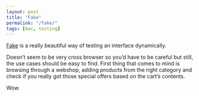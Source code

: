 ```yaml
---
layout: post
title: "Fake"
permalink: "/fake/"
tags: [mac, testing]
---
```


<a href="http://fakeapp.com">Fake</a> is a really beautiful way of testing an interface dynamically.

Doesn’t seem to be very cross browser so you’d have to be careful but still, the use cases should be easy to find. First thing that comes to mind is browsing through a webshop, adding products from the right category and check if you really got those special offers based on the cart’s contents.

Wow.
